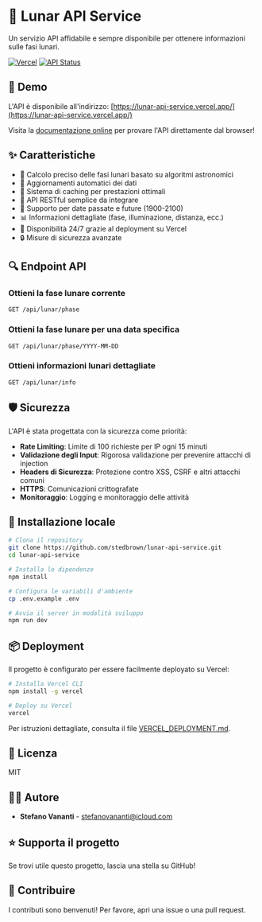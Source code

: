 # 🌙 Lunar API Service

Un servizio API affidabile e sempre disponibile per ottenere informazioni sulle fasi lunari.

[![Vercel](https://img.shields.io/badge/Powered%20by-Vercel-black?style=for-the-badge&logo=vercel)](https://vercel.com)
[![API Status](https://img.shields.io/badge/API-Online-success?style=for-the-badge)](https://lunar-api-service.vercel.app/)

## 🚀 Demo

L'API è disponibile all'indirizzo: [https://lunar-api-service.vercel.app/](https://lunar-api-service.vercel.app/)

Visita la [documentazione online](https://lunar-api-service.vercel.app/) per provare l'API direttamente dal browser!

## ✨ Caratteristiche

- 🌙 Calcolo preciso delle fasi lunari basato su algoritmi astronomici
- 🔄 Aggiornamenti automatici dei dati
- 💾 Sistema di caching per prestazioni ottimali
- 🔌 API RESTful semplice da integrare
- 📅 Supporto per date passate e future (1900-2100)
- 📊 Informazioni dettagliate (fase, illuminazione, distanza, ecc.)
- 🚀 Disponibilità 24/7 grazie al deployment su Vercel
- 🔒 Misure di sicurezza avanzate

## 🔍 Endpoint API

### Ottieni la fase lunare corrente

```
GET /api/lunar/phase
```

### Ottieni la fase lunare per una data specifica

```
GET /api/lunar/phase/YYYY-MM-DD
```

### Ottieni informazioni lunari dettagliate

```
GET /api/lunar/info
```

## 🛡️ Sicurezza

L'API è stata progettata con la sicurezza come priorità:

- **Rate Limiting**: Limite di 100 richieste per IP ogni 15 minuti
- **Validazione degli Input**: Rigorosa validazione per prevenire attacchi di injection
- **Headers di Sicurezza**: Protezione contro XSS, CSRF e altri attacchi comuni
- **HTTPS**: Comunicazioni crittografate
- **Monitoraggio**: Logging e monitoraggio delle attività

## 🔧 Installazione locale

```bash
# Clona il repository
git clone https://github.com/stedbrown/lunar-api-service.git
cd lunar-api-service

# Installa le dipendenze
npm install

# Configura le variabili d'ambiente
cp .env.example .env

# Avvia il server in modalità sviluppo
npm run dev
```

## 📦 Deployment

Il progetto è configurato per essere facilmente deployato su Vercel:

```bash
# Installa Vercel CLI
npm install -g vercel

# Deploy su Vercel
vercel
```

Per istruzioni dettagliate, consulta il file [VERCEL_DEPLOYMENT.md](VERCEL_DEPLOYMENT.md).

## 📝 Licenza

MIT

## 👨‍💻 Autore

- **Stefano Vananti** - [stefanovananti@icloud.com](mailto:stefanovananti@icloud.com)

## ⭐ Supporta il progetto

Se trovi utile questo progetto, lascia una stella su GitHub!

## 🤝 Contribuire

I contributi sono benvenuti! Per favore, apri una issue o una pull request. 